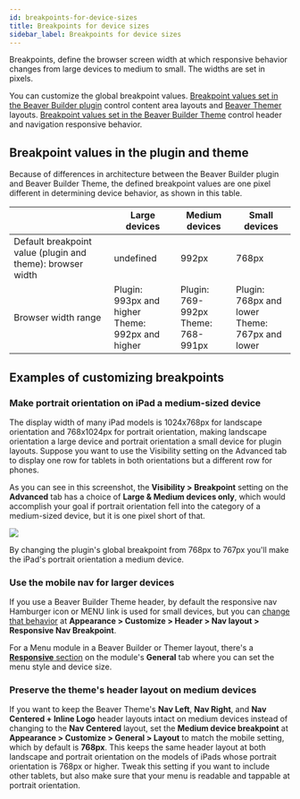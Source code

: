 ```yaml
---
id: breakpoints-for-device-sizes
title: Breakpoints for device sizes
sidebar_label: Breakpoints for device sizes
---
```


Breakpoints, define the browser screen width at which responsive behavior changes from large devices to medium to small. The widths are set in pixels. 

You can customize the global breakpoint values. [Breakpoint values set in the Beaver Builder plugin](/beaver-builder/layouts/responsive-design/change-device-breakpoints-site-wide.md) control content area layouts and [Beaver Themer](https://www.wpbeaverbuilder.com/beaver-themer/) layouts. [Breakpoint values set in the Beaver Builder Theme](/bb-theme/customizer-settings/general.md#theme-medium-breakpoint-and-mobile-breakpoint) control header and navigation responsive behavior. 

## Breakpoint values in the plugin and theme

Because of differences in architecture between the Beaver Builder plugin and Beaver Builder Theme, the defined breakpoint values are one pixel different in determining device behavior, as shown in this table.

&nbsp;  |  Large devices  |  Medium devices  |  Small devices  
---|---|---|---  
Default breakpoint value (plugin and theme): browser width  |  undefined  |  992px  |  768px  
Browser width range  |  Plugin: 993px and higher <br/>Theme: 992px and higher  |  Plugin: 769-992px  <br/>Theme: 768-991px  |  Plugin: 768px and lower <br/>Theme: 767px and lower  

## Examples of customizing breakpoints

### Make portrait orientation on iPad a medium-sized device

The display width of many iPad models is 1024x768px for landscape orientation and 768x1024px for portrait orientation, making landscape orientation a large device and portrait orientation a small device for plugin layouts. Suppose you want to use the Visibility setting on the Advanced tab to display one row for tablets in both orientations but a different row for phones. 

As you can see in this screenshot, the **Visibility > Breakpoint** setting on the **Advanced** tab has a choice of **Large & Medium devices only**, which would accomplish your goal if portrait orientation fell into the category of a medium-sized device, but it is one pixel short of that. 

![](/img/visibility-breakpoint-options.png)

By changing the plugin's global breakpoint from 768px to 767px you'll make the iPad's portrait orientation a medium device. 

### Use the mobile nav for larger devices

If you use a Beaver Builder Theme header, by default the responsive nav
Hamburger icon or MENU link is used for small devices, but you can [change that behavior](/bb-theme/customizer-settings/header.md#nav-layout) at **Appearance > Customize > Header > Nav layout > Responsive Nav Breakpoint**. 

For a Menu module in a Beaver Builder or Themer layout, there's a [**Responsive** section](/beaver-builder/layouts/modules/menu/menu.md#set-responsive-behavior) on the module's **General** tab where you can set the menu style and device size.

### Preserve the theme's header layout on medium devices

If you want to keep the Beaver Theme's **Nav Left**, **Nav Right**, and
**Nav Centered + Inline Logo** header layouts intact on medium devices instead
of changing to the **Nav Centered** layout, set the **Medium device
breakpoint** at **Appearance > Customize > General > Layout** to match the
mobile setting, which by default is **768px**. This keeps the same header
layout at both landscape and portrait orientation on the models of iPads whose
portrait orientation is 768px or higher. Tweak this setting if you want to
include other tablets, but also make sure that your menu is readable and
tappable at portrait orientation.
